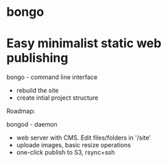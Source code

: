 bongo
=====

# Easy minimalist static web publishing

bongo - command line interface

  * rebuild the site
  * create intial project structure 



Roadmap:


bongod - daemon

  * web server with CMS. Edit files/folders in '/site' 
  * uploade images, basic resize operations
  * one-click publish to S3, rsync+ssh 


